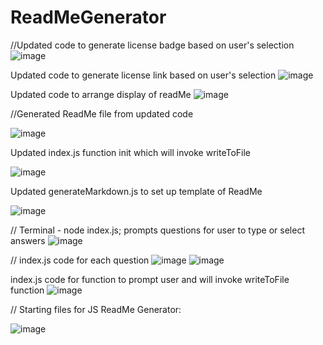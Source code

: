 # ReadMeGenerator

//Updated code to generate license badge based on user's selection
![image](https://user-images.githubusercontent.com/79474830/115487807-0f575680-a21f-11eb-8eb2-0c15913cc893.png)

Updated code to generate license link based on user's selection
![image](https://user-images.githubusercontent.com/79474830/115488201-bcca6a00-a21f-11eb-84bd-f212468249db.png)

Updated code to arrange display of readMe
![image](https://user-images.githubusercontent.com/79474830/115488310-e6839100-a21f-11eb-9113-a016cf962f56.png)


//Generated ReadMe file from updated code

![image](https://user-images.githubusercontent.com/79474830/115477696-16c03500-a20a-11eb-99e5-aedae5865f5c.png)

Updated index.js function init which will invoke writeToFile

![image](https://user-images.githubusercontent.com/79474830/115477930-a1a12f80-a20a-11eb-8da9-8a636281fa26.png)

Updated generateMarkdown.js to set up template of ReadMe

![image](https://user-images.githubusercontent.com/79474830/115478083-f17ff680-a20a-11eb-88a8-70583681e32b.png)

//
Terminal - node index.js; prompts questions for user to type or select answers
![image](https://user-images.githubusercontent.com/79474830/115473665-bf1dcb80-a201-11eb-9a75-f905f7a1ed38.png)

//
index.js code for each question
![image](https://user-images.githubusercontent.com/79474830/115473846-115eec80-a202-11eb-8dc3-7f4818643bc7.png)
![image](https://user-images.githubusercontent.com/79474830/115473994-220f6280-a202-11eb-8b71-8b4e26114c20.png)

index.js code for function to prompt user and will invoke writeToFile function
![image](https://user-images.githubusercontent.com/79474830/115474108-5daa2c80-a202-11eb-9bc8-bc6fe0b755dc.png)

//
Starting files for JS ReadMe Generator:

![image](https://user-images.githubusercontent.com/79474830/115460979-87f1ef00-a1ee-11eb-8f43-4f05bb1132ff.png)
